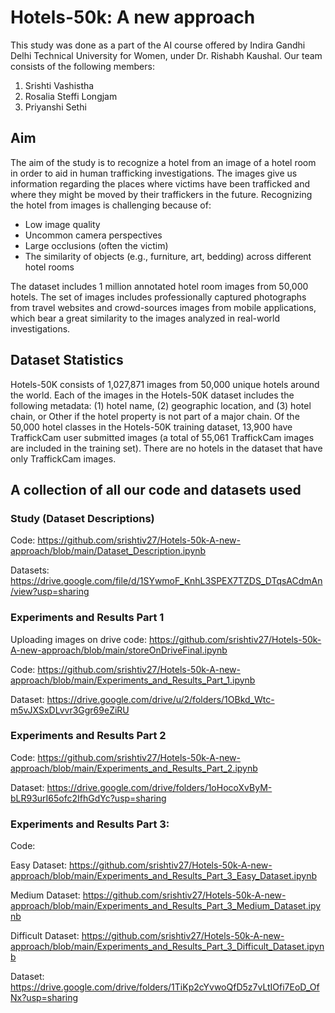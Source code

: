 # Hotels-50k: A new approach

This study was done as a part of the AI course offered by Indira Gandhi Delhi Technical University for Women, under Dr. Rishabh Kaushal.
Our team consists of the following members:
1. Srishti Vashistha
2. Rosalia Steffi Longjam
3. Priyanshi Sethi

## Aim
The aim of the study is to recognize a hotel from an image of a hotel room in
order to aid in human trafficking investigations. The images give us information
regarding the places where victims have been trafficked and where they might be
moved by their traffickers in the future.
Recognizing the hotel from images is challenging because of:
* Low image quality
* Uncommon camera perspectives
* Large occlusions (often the victim)
* The similarity of objects (e.g., furniture, art, bedding) across different hotel
rooms

The dataset includes 1 million annotated hotel room images from 50,000 hotels.
The set of images includes professionally captured photographs from travel
websites and crowd-sources images from mobile applications, which bear a great
similarity to the images analyzed in real-world investigations.

## Dataset Statistics
Hotels-50K consists of 1,027,871 images from 50,000 unique hotels around the
world. Each of the images in the Hotels-50K dataset includes the following
metadata: (1) hotel name, (2) geographic location, and (3) hotel chain, or Other if
the hotel property is not part of a major chain.
Of the 50,000 hotel classes in the Hotels-50K training dataset,
13,900 have TraffickCam user submitted images (a total of 55,061 TraffickCam
images are included in the training set). There are no hotels in the dataset that
have only TraffickCam images.

## A collection of all our code and datasets used

### Study (Dataset Descriptions)

Code:
https://github.com/srishtiv27/Hotels-50k-A-new-approach/blob/main/Dataset_Description.ipynb

Datasets:
https://drive.google.com/file/d/1SYwmoF_KnhL3SPEX7TZDS_DTqsACdmAn/view?usp=sharing

### Experiments and Results Part 1

Uploading images on drive code:
https://github.com/srishtiv27/Hotels-50k-A-new-approach/blob/main/storeOnDriveFinal.ipynb

Code: 
https://github.com/srishtiv27/Hotels-50k-A-new-approach/blob/main/Experiments_and_Results_Part_1.ipynb

Dataset:
https://drive.google.com/drive/u/2/folders/1OBkd_Wtc-m5vJXSxDLvvr3Ggr69eZiRU

### Experiments and Results Part 2

Code:
https://github.com/srishtiv27/Hotels-50k-A-new-approach/blob/main/Experiments_and_Results_Part_2.ipynb

Dataset: https://drive.google.com/drive/folders/1oHocoXvByM-bLR93urI65ofc2IfhGdYc?usp=sharing

### Experiments and Results Part 3:

Code:

Easy Dataset:
https://github.com/srishtiv27/Hotels-50k-A-new-approach/blob/main/Experiments_and_Results_Part_3_Easy_Dataset.ipynb

Medium Dataset: 
https://github.com/srishtiv27/Hotels-50k-A-new-approach/blob/main/Experiments_and_Results_Part_3_Medium_Dataset.ipynb
             
Difficult Dataset:
https://github.com/srishtiv27/Hotels-50k-A-new-approach/blob/main/Experiments_and_Results_Part_3_Difficult_Dataset.ipynb

Dataset:
https://drive.google.com/drive/folders/1TiKp2cYvwoQfD5z7vLtIOfi7EoD_OfNx?usp=sharing
